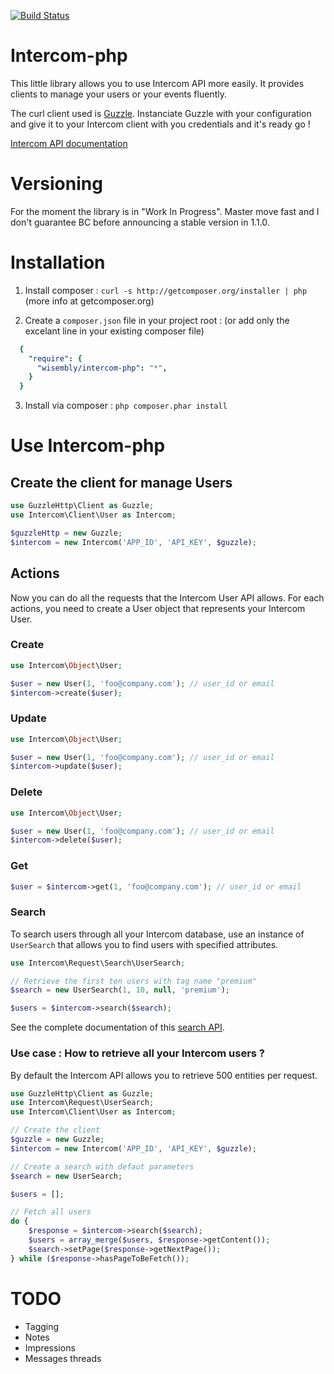 [![Build Status](https://api.travis-ci.org/Wisembly/intercom-php.svg)](http://travis-ci.org/Wisembly/intercom-php)

# Intercom-php

This little library allows you to use Intercom API more easily. It provides clients to manage your users or your events fluently.

The curl client used is [Guzzle](https://github.com/guzzle/guzzle). Instanciate Guzzle with your configuration and give it to your Intercom client with you credentials and it's ready go !

[Intercom API documentation](http://doc.intercom.io/api/)

# Versioning

For the moment the library is in "Work In Progress". Master move fast and I don't guarantee BC before announcing a stable version in 1.1.0.

# Installation

1. Install composer : `curl -s http://getcomposer.org/installer | php`
(more info at getcomposer.org)

2. Create a `composer.json` file in your project root :
(or add only the excelant line in your existing composer file)

```yml
  {
    "require": {
      "wisembly/intercom-php": "*",
    }
  }
```

3. Install via composer : `php composer.phar install`

# Use Intercom-php

## Create the client for manage Users

```php
use GuzzleHttp\Client as Guzzle;
use Intercom\Client\User as Intercom;

$guzzleHttp = new Guzzle;
$intercom = new Intercom('APP_ID', 'API_KEY', $guzzle);
```

## Actions

Now you can do all the requests that the Intercom User API allows. For each actions, you need to create a User object that represents your Intercom User.

### Create

```php
use Intercom\Object\User;

$user = new User(1, 'foo@company.com'); // user_id or email
$intercom->create($user);
```

### Update

```php
use Intercom\Object\User;

$user = new User(1, 'foo@company.com'); // user_id or email
$intercom->update($user);
```

### Delete

```php
use Intercom\Object\User;

$user = new User(1, 'foo@company.com'); // user_id or email
$intercom->delete($user);
```

### Get

```php
$user = $intercom->get(1, 'foo@company.com'); // user_id or email
```

### Search

To search users through all your Intercom database, use an instance of ``UserSearch`` that allows you to find users with specified attributes.

```php
use Intercom\Request\Search\UserSearch;

// Retrieve the first ten users with tag name "premium"
$search = new UserSearch(1, 10, null, 'premium');

$users = $intercom->search($search);
```

See the complete documentation of this [search API](https://github.com/Wisembly/intercom-php/blob/master/lib/Intercom/Request/Search/UserSearch.php#L31).

### Use case : How to retrieve all your Intercom users ?

By default the Intercom API allows you to retrieve 500 entities per request.

```php
use GuzzleHttp\Client as Guzzle;
use Intercom\Request\UserSearch;
use Intercom\Client\User as Intercom;

// Create the client
$guzzle = new Guzzle;
$intercom = new Intercom('APP_ID', 'API_KEY', $guzzle);

// Create a search with defaut parameters
$search = new UserSearch;

$users = [];

// Fetch all users
do {
    $response = $intercom->search($search);
    $users = array_merge($users, $response->getContent());
    $search->setPage($response->getNextPage());
} while ($response->hasPageToBeFetch());
```

# TODO

- Tagging
- Notes
- Impressions
- Messages threads
